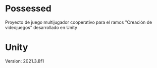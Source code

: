 # Possessed
Proyecto de juego multijugador cooperativo para el ramos "Creación de videojuegos" desarrollado en Unity

# Unity
Version: 2021.3.8f1
